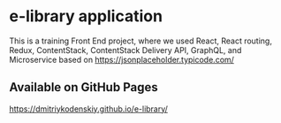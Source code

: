 # e-library application

This is a training Front End project, where we used React, React routing, Redux, ContentStack, ContentStack Delivery API, GraphQL, and Microservice based on https://jsonplaceholder.typicode.com/

## Available on GitHub Pages

https://dmitriykodenskiy.github.io/e-library/
